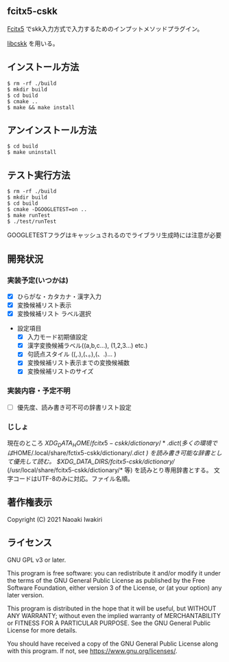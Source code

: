 ## fcitx5-cskk
[Fcitx5](https://github.com/fcitx/fcitx5) でskk入力方式で入力するためのインプットメソッドプラグイン。

[libcskk](https://github.com/naokiri/cskk) を用いる。

## インストール方法

    $ rm -rf ./build
    $ mkdir build
    $ cd build  
    $ cmake ..
    $ make && make install

## アンインストール方法

    $ cd build
    $ make uninstall

## テスト実行方法

    $ rm -rf ./build 
    $ mkdir build
    $ cd build
    $ cmake -DGOOGLETEST=on ..
    $ make runTest 
    $ ./test/runTest

GOOGLETESTフラグはキャッシュされるのでライブラリ生成時には注意が必要

## 開発状況
### 実装予定(いつかは)
- [x] ひらがな・カタカナ・漢字入力
- [x] 変換候補リスト表示
- [x] 変換候補リスト ラベル選択
  
- 設定項目
    - [x] 入力モード初期値設定
    - [x] 漢字変換候補ラベル((a,b,c...), (1,2,3...) etc.)
    - [x] 句読点スタイル ((,.),(、。),(、.)... )
    - [x] 変換候補リスト表示までの変換候補数 
    - [x] 変換候補リストのサイズ
     
### 実装内容・予定不明
- [ ] 優先度、読み書き可不可の辞書リスト設定


### じしょ
現在のところ $XDG_DATA_HOME/fcitx5-cskk/dictionary/*.dict (多くの環境では$HOME/.local/share/fctix5-cskk/dictionary/*.dict )  を読み書き可能な辞書として優先して読む。 
$XDG_DATA_DIRS/fcitx5-cskk/dictionary/* (/usr/local/share/fcitx5-cskk/dictionary/* 等) を読みとり専用辞書とする。
文字コードはUTF-8のみに対応。ファイル名順。

## 著作権表示

Copyright (C) 2021 Naoaki Iwakiri

## ライセンス
GNU GPL v3 or later.

This program is free software: you can redistribute it and/or modify it under the terms of the GNU General Public
License as published by the Free Software Foundation, either version 3 of the License, or
(at your option) any later version.

This program is distributed in the hope that it will be useful, but WITHOUT ANY WARRANTY; without even the implied
warranty of MERCHANTABILITY or FITNESS FOR A PARTICULAR PURPOSE. See the GNU General Public License for more details.

You should have received a copy of the GNU General Public License along with this program. If not,
see <https://www.gnu.org/licenses/>.

